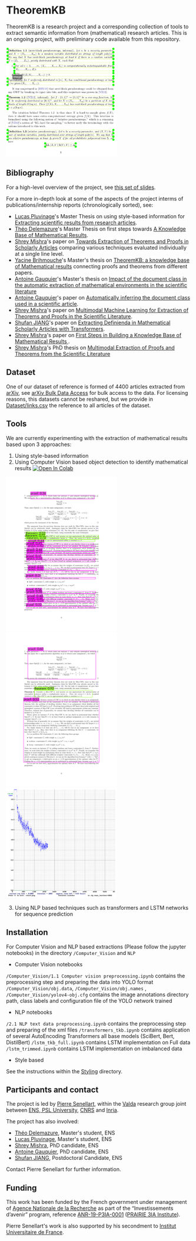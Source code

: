 # TheoremKB

TheoremKB is a research project and a corresponding collection of tools
to extract semantic information from (mathematical) research articles.
This is an ongoing project, with preliminary code available from this
repository.

<img src="assets/multi-t-3.png" width="300">

## Bibliography

For a high-level overview of the project, see [this set of slides](https://pierre.senellart.com/talks/sinfra-20191213.pdf).

For a more in-depth look at some of the aspects of the project interms of publications/internship reports (chronologically sorted), see:

- [Lucas Pluvinage](https://www.lortex.org/)'s Master Thesis on using
  style-based information for [Extracting scientific results from
  research articles](https://hal.inria.fr/hal-02956526).
- [Théo Delemazure](https://theo.delemazure.fr/)'s Master Thesis on
  first steps towards [A Knowledge Base of Mathematical Results](https://hal.inria.fr/hal-02940819).
- [Shrey Mishra](https://www.linkedin.com/in/shreymishramv96/)'s paper on [Towards Extraction of Theorems and Proofs in Scholarly Articles](https://hal.archives-ouvertes.fr/hal-03293643) comparing various techniques
  evaluated individually at a single line level.
- [Yacine Brihmouche](https://www.linkedin.com/in/yacine-brihmouche/)'s Master's thesis on [TheoremKB: a knowledge base of
Mathematical results](https://inria.hal.science/hal-03897168) connecting proofs and theorems from different papers.
- [Antoine Gauquier](https://www.linkedin.com/in/antoine-gauquier-0a176b152/)'s Master's thesis on [Impact of the document class in the automatic extraction of mathematical environments in the scientific literature](https://hal.archives-ouvertes.fr/hal-03293643](https://inria.hal.science/hal-04220990/document))
- [Antoine Gauquier](https://www.linkedin.com/in/antoine-gauquier-0a176b152/)'s paper on [Automatically inferring the document class used in a scientific article](https://inria.hal.science/hal-04379415/file/Final_report__AI311_GAUQUIER_Antoine.pdf).
- [Shrey Mishra](https://www.linkedin.com/in/shreymishramv96/)'s paper on [Multimodal Machine Learning for Extraction of Theorems and Proofs in the Scientific Literature](https://arxiv.org/abs/2307.09047).
- [Shufan JIANG](https://shufanjiang.github.io)'s paper on  [Extracting Definienda in Mathematical Scholarly Articles with Transformers](https://arxiv.org/pdf/2311.12448.pdf).
- [Shrey Mishra](https://www.linkedin.com/in/shreymishramv96/)'s paper on  [First Steps in Building a Knowledge Base of Mathematical Results ](https://arxiv.org/pdf/2311.12448.pdf](https://aclanthology.org/2024.sdp-1.16/)).
- [Shrey Mishra](https://www.linkedin.com/in/shreymishramv96/)'s PhD thesis on [Multimodal Extraction of Proofs and Theorems from the Scientific Literature](https://theses.hal.science/tel-04665528v1)
  
## Dataset

One of our dataset of reference is formed of 4400 articles extracted from
[arXiv](https://arXiv.org/), see [arXiv Bulk Data
Access](https://arxiv.org/help/bulk_data) for bulk access to the data.
For licensing reasons, this datasets cannot be reshared, but we provide
in [Dataset/links.csv](Dataset/links.csv) the reference to all articles of the
dataset.

## Tools

We are currently experimenting with the extraction of mathematical results 
based upon 3 approaches:

1. Using style-based information
2. Using Computer Vision based object detection to identify mathematical results [![Open In Colab](https://colab.research.google.com/assets/colab-badge.svg)](https://colab.research.google.com/drive/1PwwU76yo0gzEl7hF7DhkU_wP-MNGlqx3?usp=sharing)

<img src="assets/res-tkb-data-416-multi.png" width="300"> <img src="assets/multi.png" width="300">
<img src="assets/tkb-data-416-unified.png" width="300"> 


3. Using NLP based techniques such as transformers and LSTM networks for sequence prediction

## Installation

For Computer Vision and NLP based extractions (Please follow the jupyter notebooks) in the directory 
`/Computer_Vision` and `NLP`

- Computer Vision notebooks

`/Computer_Vision/1.1 Computer vision preprocessing.ipynb` contains the preprocessing step and preparing the data into YOLO format
`/Computer_Vision/obj.data`, `/Computer_Vision/obj.names` , `/Computer_Vision/yolov4-obj.cfg` contains the image annotations directory path, class labels and configuration file of the YOLO network trained


- NLP notebooks

`/2.1 NLP text data preprocessing.ipynb` contains the preprocessing step and preparing of the xml files
`/transformers_tkb.ipynb` contains application of several AutoEncoding Transformers all base models (SciBert, Bert, DistilBert)
`/lstm_tkb_full.ipynb` contains LSTM implementation on Full data
`/lstm_trimmed.ipynb` contains LSTM implementation on imbalanced data

- Style based

See the instructions within the [Styling](Styling) directory.


## Participants and contact

The project is led by [Pierre Senellart](https://pierre.senellart.com/),
within the [Valda](https://team.inria.fr/valda/) research group joint
between [ENS, PSL University](https://www.ens.psl.eu/),
[CNRS](http://www.cnrs.fr/) and [Inria](https://www.inria.fr/).

The project has also involved:

- [Théo Delemazure](https://theo.delemazure.fr/), Master's student, ENS
- [Lucas Pluvinage](https://www.lortex.org/), Master's student, ENS
- [Shrey Mishra](https://www.linkedin.com/in/shreymishramv96/), PhD candidate, ENS
- [Antoine Gauquier](https://www.linkedin.com/in/antoine-gauquier-0a176b152/), PhD candidate, ENS
- [Shufan JIANG](https://shufanjiang.github.io), Postdoctoral Candidate, ENS

Contact Pierre Senellart for further information.

## Funding

This work has been funded by the French government under
management of [Agence Nationale de la Recherche](https://anr.fr/) as part of the
“Investissements d’avenir” program, reference [ANR-19-P3IA-0001](https://anr.fr/ProjetIA-19-P3IA-0001)
([PRAIRIE 3IA Institute](https://prairie-institute.fr/)).

Pierre Senellart's work is also supported by his secondment to [Institut
Universitaire de France](https://www.iufrance.fr/).
